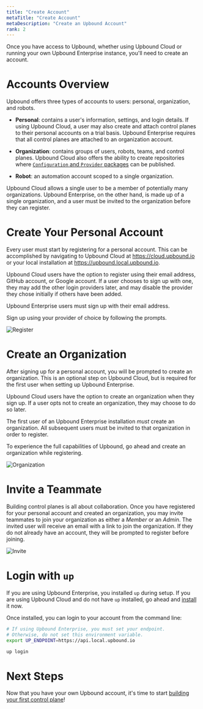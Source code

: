```yaml
---
title: "Create Account"
metaTitle: "Create Account"
metaDescription: "Create an Upbound Account"
rank: 2
---
```


Once you have access to Upbound, whether using Upbound Cloud or running your own
Upbound Enterprise instance, you'll need to create an account.

# Accounts Overview

Upbound offers three types of accounts to users: personal, organization, and
robots.

- **Personal**: contains a user's information, settings, and login details. If
  using Upbound Cloud, a user may also create and attach control planes to their
  personal accounts on a trial basis. Upbound Enterprise requires that all
  control planes are attached to an organization account.

- **Organization**: contains groups of users, robots, teams, and control planes.
  Upbound Cloud also offers the ability to create repositories where
  [`Configuration` and `Provider` packages] can be published.

- **Robot**: an automation account scoped to a single organization.

Upbound Cloud allows a single user to be a member of potentially many
organizations. Upbound Enterprise, on the other hand, is made up of a single
organization, and a user must be invited to the organization before they can
register.

# Create Your Personal Account

Every user must start by registering for a personal account. This can be
accomplished by navigating to Upbound Cloud at https://cloud.upbound.io or your
local installation at https://upbound.local.upbound.io.

Upbound Cloud users have the option to register using their email address,
GitHub account, or Google account. If a user chooses to sign up with one, they
may add the other login providers later, and may disable the provider they chose
initially if others have been added.

Upbound Enterprise users must sign up with their email address.

Sign up using your provider of choice by following the prompts.

![Register](/images/cloud-register.png)

# Create an Organization

After signing up for a personal account, you will be prompted to create an
organization. This is an optional step on Upbound Cloud, but is required for the
first user when setting up Upbound Enterprise.

Upbound Cloud users have the option to create an organization when they sign up.
If a user opts not to create an organization, they may choose to do so later.

The first user of an Upbound Enterprise installation _must_ create an
organization. All subsequent users must be invited to that organization in order
to register.

To experience the full capabilities of Upbound, go ahead and create an
organization while registering. 

![Organization](/images/enterprise-org.png)

# Invite a Teammate

Building control planes is all about collaboration. Once you have registered for
your personal account and created an organization, you may invite teammates to
join your organization as either a _Member_ or an _Admin_. The invited user will
receive an email with a link to join the organization. If they do not already
have an account, they will be prompted to register before joining.

![Invite](/images/org-invite.png)

# Login with `up`

If you are using Upbound Enterprise, you installed `up` during setup. If you are
using Upbound Cloud and do not have `up` installed, go ahead and [install] it
now.

Once installed, you can login to your account from the command line:

```bash
# If using Upbound Enterprise, you must set your endpoint.
# Otherwise, do not set this environment variable.
export UP_ENDPOINT=https://api.local.upbound.io

up login
```

# Next Steps

Now that you have your own Upbound account, it's time to start [building your
first control plane]!

<!-- Named Links -->
[`Configuration` and `Provider` packages]: ../../uxp/concepts
[install]: ../../cli
[building your first control plane]: ../build-control-plane
